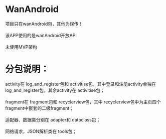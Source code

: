 # WanAndroid
项目只在wanAndroid包，其他为误传！<Br/>
<Br/>
该APP使用的是wanAndroid开放API  <Br/>
<Br/>
未使用MVP架构

# 分包说明：
activity在 log_and_register包和 activitise包，其中登录和注册activity单独在 log_and_register包，其余activity在 activitise包；  <Br/>
<Br/>
fragment在 fragment包和 recyclerview包，其中 recyclerview包中为主页四个fragment中嵌套的二级fragment；  <Br/>
<Br/>
适配器、数据类分别在 adapter和 dataclass包； <Br/>
<Br/>
网络请求，JSON解析类在 tools包； <Br/>













